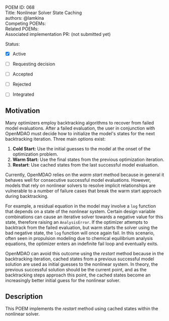 POEM ID: 068  
Title:  Nonlinear Solver State Caching  
authors: @lamkina  
Competing POEMs:  
Related POEMs:  
Associated implementation PR: (not submitted yet)  

Status:

- [x] Active
- [ ] Requesting decision
- [ ] Accepted
- [ ] Rejected
- [ ] Integrated



## Motivation

Many optimizers employ backtracking algorithms to recover from failed model evaluations.
After a failed evaluation, the user in conjunction with OpenMDAO must decide how to initialize the model's states
for the next backtracking iteration.  Three main options exist:

1. **Cold Start:**  Use the initial guesses to the model at the onset of the optimization problem.
2. **Warm Start:**  Use the final states from the previous optimization iteration.
3. **Restart**:  Use cached states from the last successful model evaluation.

Currently, OpenMDAO relies on the *warm start* method because in general it behaves well for consecutive
successful model evaluations. However, models that rely on nonlinear solvers to resolve implicit
relationships are vulnerable to a number of failure cases that break the warm start approach during
backtracking.

For example, a residual equation in the model may involve a `log` function that depends on a state
of the nonlinear system.  Certain design variable combinations can cause an iterative solver towards a negative value
for this state, therefore raising an `AnalysisError`.  If the optimizer attempts to backtrack from the failed
evaluation, but warm starts the solver using the bad negative state, the `log` function will once again fail.
In this scenario, often seen in propulsion modeling due to chemical equilibrium analysis equations, the optimizer
enters an indefinite fail loop and eventually exits.

OpenMDAO can avoid this outcome using the *restart* method because in the backtracking iteration, cached states
from a previous successful model solution are used as initial guesses to the nonlinear system.  In theory,
the previous successful solution should be the current point, and as the backtracking steps approach this point,
the cached states become an increasingly better initial guess for the nonlinear solver.

## Description

This POEM implements the *restart* method using cached states within the nonlinear solver.




